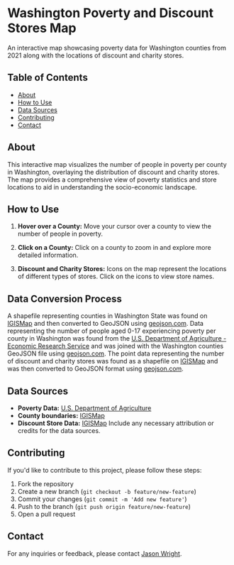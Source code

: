# Washington Poverty and Discount Stores Map

An interactive map showcasing poverty data for Washington counties from 2021 along with the locations of discount and charity stores.

## Table of Contents
- [About](#about)
- [How to Use](#how-to-use)
- [Data Sources](#data-sources)
- [Contributing](#contributing)
- [Contact](#contact)

## About

This interactive map visualizes the number of people in poverty per county in Washington, overlaying the distribution of discount and charity stores. The map provides a comprehensive view of poverty statistics and store locations to aid in understanding the socio-economic landscape.

## How to Use

1. **Hover over a County:** Move your cursor over a county to view the number of people in poverty.

2. **Click on a County:** Click on a county to zoom in and explore more detailed information.

3. **Discount and Charity Stores:** Icons on the map represent the locations of different types of stores. Click on the icons to view store names.

## Data Conversion Process

A shapefile representing counties in Washington State was found on [IGISMap](https://www.igismap.com/download-washington-state-gis-maps-boundary-counties-rail-highway/) and then converted to GeoJSON using [geojson.com](http://geojson.com). Data representing the number of people aged 0-17 experiencing poverty per county in Washington was found from the [U.S. Department of Agriculture - Economic Research Service](https://www.ers.usda.gov/data-products/county-level-data-sets/county-level-data-sets-download-data/) and was joined with the Washington counties GeoJSON file using [geojson.com](http://geojson.com). The point data representing the number of discount and charity stores was found as a shapefile on [IGISMap](https://www.igismap.com/download-washington-state-gis-maps-boundary-counties-rail-highway/) and was then converted to GeoJSON format using [geojson.com](http://geojson.com).

## Data Sources

- **Poverty Data:** [U.S. Department of Agriculture](https://www.ers.usda.gov/data-products/county-level-data-sets/county-level-data-sets-download-data/)
- **County boundaries:** [IGISMap](https://www.igismap.com/download-washington-state-gis-maps-boundary-counties-rail-highway/)
- **Discount Store Data:** [IGISMap](https://map.igismap.com/gis-data/129836/united%20states-washington/discount_stores_and_charity_point)
Include any necessary attribution or credits for the data sources.

## Contributing

If you'd like to contribute to this project, please follow these steps:

1. Fork the repository
2. Create a new branch (`git checkout -b feature/new-feature`)
3. Commit your changes (`git commit -m 'Add new feature'`)
4. Push to the branch (`git push origin feature/new-feature`)
5. Open a pull request

## Contact

For any inquiries or feedback, please contact [Jason Wright](mailto:wrightjd5@appstate.edu).
